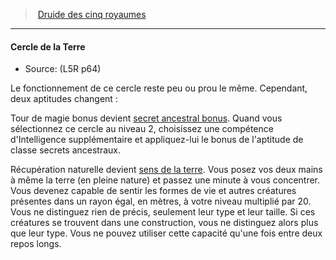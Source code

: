 ﻿---
!GenericItem
Name: Cercle de la Terre
Source: (L5R p64)
Id: l5r_druid_hd.md#cercle-de-la-terre
ParentLink: l5r_druid_hd.md#druide-des-cinq-royaumes
ParentName: Druide des cinq royaumes
NameLevel: 4
Attributes:
  Name: Cercle de la Terre
  Markdown: >+
    #### <!--Name-->Cercle de la Terre<!--/Name-->


    - Source: <!--Source-->(L5R p64)<!--/Source-->


    Le fonctionnement de ce cercle reste peu ou prou le même. Cependant, deux aptitudes changent :


    Tour de magie bonus devient [secret ancestral bonus](hd_l5r_druid_secrets_ancestraux.md). Quand vous sélectionnez ce cercle au niveau 2, choisissez une compétence d'Intelligence supplémentaire et appliquez-lui le bonus de l'aptitude de classe secrets ancestraux.


    Récupération naturelle devient [sens de la terre](#sens-de-la-terre). Vous posez vos deux mains à même la terre (en pleine nature) et passez une minute à vous concentrer. Vous devenez capable de sentir les formes de vie et autres créatures présentes dans un rayon égal, en mètres, à votre niveau multiplié par 20. Vous ne distinguez rien de précis, seulement leur type et leur taille. Si ces créatures se trouvent dans une construction, vous ne distinguez alors plus que leur type. Vous ne pouvez utiliser cette capacité qu'une fois entre deux repos longs.

  Source: (L5R p64)
AttributesDictionary: >+
  Name: Cercle de la Terre

  Markdown: >+

    #### <!--Name-->Cercle de la Terre<!--/Name-->





    - Source: <!--Source-->(L5R p64)<!--/Source-->





    Le fonctionnement de ce cercle reste peu ou prou le même. Cependant, deux aptitudes changent :





    Tour de magie bonus devient [secret ancestral bonus](hd_l5r_druid_secrets_ancestraux.md). Quand vous sélectionnez ce cercle au niveau 2, choisissez une compétence d'Intelligence supplémentaire et appliquez-lui le bonus de l'aptitude de classe secrets ancestraux.





    Récupération naturelle devient [sens de la terre](#sens-de-la-terre). Vous posez vos deux mains à même la terre (en pleine nature) et passez une minute à vous concentrer. Vous devenez capable de sentir les formes de vie et autres créatures présentes dans un rayon égal, en mètres, à votre niveau multiplié par 20. Vous ne distinguez rien de précis, seulement leur type et leur taille. Si ces créatures se trouvent dans une construction, vous ne distinguez alors plus que leur type. Vous ne pouvez utiliser cette capacité qu'une fois entre deux repos longs.



  Source: (L5R p64)

---
> [Druide des cinq royaumes](hd_l5r_druid.md)

---

#### Cercle de la Terre

- Source: (L5R p64)

Le fonctionnement de ce cercle reste peu ou prou le même. Cependant, deux aptitudes changent :

Tour de magie bonus devient [secret ancestral bonus](hd_l5r_druid_secrets_ancestraux.md). Quand vous sélectionnez ce cercle au niveau 2, choisissez une compétence d'Intelligence supplémentaire et appliquez-lui le bonus de l'aptitude de classe secrets ancestraux.

Récupération naturelle devient [sens de la terre](#sens-de-la-terre). Vous posez vos deux mains à même la terre (en pleine nature) et passez une minute à vous concentrer. Vous devenez capable de sentir les formes de vie et autres créatures présentes dans un rayon égal, en mètres, à votre niveau multiplié par 20. Vous ne distinguez rien de précis, seulement leur type et leur taille. Si ces créatures se trouvent dans une construction, vous ne distinguez alors plus que leur type. Vous ne pouvez utiliser cette capacité qu'une fois entre deux repos longs.

